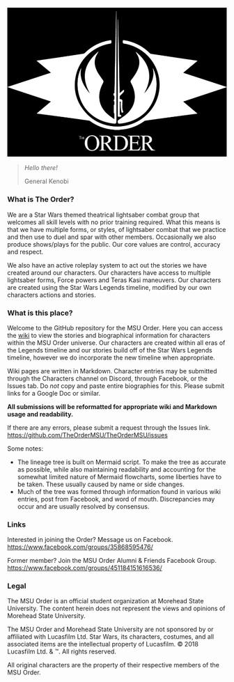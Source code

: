 ![Order logo large](https://github.com/TheOrderMSU/TheOrderMSU/blob/gh-pages/OrderLogo-black-large.jpg)

> *Hello there!*
>
> General Kenobi


### What is The Order?

We are a Star Wars themed theatrical lightsaber combat group that welcomes all skill levels with no prior training required. What this means is that we have multiple forms, or styles, of lightsaber combat that we practice and then use to duel and spar with other members. Occasionally we also produce shows/plays for the public. Our core values are control, accuracy and respect.

We also have an active roleplay system to act out the stories we have created around our characters. Our characters have access to multiple lightsaber forms, Force powers and Teras Kasi maneuvers. Our characters are created using the Star Wars Legends timeline, modified by our own characters actions and stories.

### What is this place?

Welcome to the GitHub repository for the MSU Order. Here you can access the [wiki](https://github.com/TheOrderMSU/TheOrderMSU/wiki) to view the stories and biographical information for characters within the MSU Order universe. Our characters are created within all eras of the Legends timeline and our stories build off of the Star Wars Legends timeline, however we do incorporate the new timeline when appropriate.

Wiki pages are written in Markdown. Character entries may be submitted through the Characters channel on Discord, through Facebook, or the Issues tab. Do *not* copy and paste entire biographies for this. Please submit links for a Google Doc or similar.

**All submissions will be reformatted for appropriate wiki and Markdown usage and readability.**

If there are any errors, please submit a request through the Issues link.
https://github.com/TheOrderMSU/TheOrderMSU/issues

Some notes:
- The lineage tree is built on Mermaid script. To make the tree as accurate as possible, while also maintaining readability and accounting for the somewhat limited nature of Mermaid flowcharts, some liberties have to be taken. These usually caused by name or side changes.
- Much of the tree was formed through information found in various wiki entries, post from Facebook, and word of mouth. Discrepancies may occur and are usually resolved by consensus.

### Links

Interested in joining the Order? Message us on Facebook.
https://www.facebook.com/groups/35868595476/

Former member? Join the MSU Order Alumni & Friends Facebook Group.
https://www.facebook.com/groups/451184151616536/


### Legal

The MSU Order is an official student organization at Morehead State University. The content herein does not represent the views and opinions of Morehead State University.

The MSU Order and Morehead State University are not sponsored by or affiliated with Lucasfilm Ltd.
Star Wars, its characters, costumes, and all associated items are the intellectual property of Lucasfilm. © 2018 Lucasfilm Ltd. & ™. All rights reserved.

All original characters are the property of their respective members of the MSU Order.
